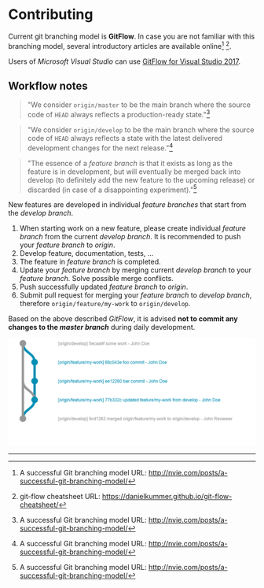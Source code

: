 # Contributing

Current git branching model is **GitFlow**. In case you are not familiar with
this branching model, several introductory articles are available
online[^1] [^2].

Users of *Microsoft Visual Studio* can use [GitFlow for Visual Studio 2017](https://marketplace.visualstudio.com/items?itemName=vs-publisher-57624.GitFlowforVisualStudio2017).

## Workflow notes
> "We consider `origin/master` to be the main branch where the source code
>  of `HEAD` always reflects a production-ready state."[^1]

> "We consider `origin/develop` to be the main branch where the source code
> of `HEAD` always reflects a state with the latest delivered development
> changes for the next release."[^1]

> "The essence of a *feature branch* is that it exists as long as the feature is
> in development, but will eventually be merged back into develop
> (to definitely add the new feature to the upcoming release) or discarded
> (in case of a disappointing experiment)."[^1]

New features are developed in individual *feature branches* that start from
the *develop branch*.

1. When starting work on a new feature, please create individual *feature
  branch* from the current *develop branch*. It is recommended to push
  your *feature branch* to *origin*.
2. Develop feature, documentation, tests, ...
3. The feature in *feature branch* is completed.
4. Update your *feature branch* by merging current *develop branch* to your
  *feature branch*. Solve possible merge conflicts.
5. Push successfully updated *feature branch* to *origin*.
6. Submit pull request for merging your *feature branch* to *develop branch*,
  therefore `origin/feature/my-work` to `origin/develop`.

Based on the above described *GitFlow*, it is advised **not to commit any
changes to the *master branch*** during daily development.

![feature branch diagram](/docs/images/feature_branch_diagram.png)

---

[^1]: A successful Git branching model URL: http://nvie.com/posts/a-successful-git-branching-model/

[^2]: git-flow cheatsheet URL: https://danielkummer.github.io/git-flow-cheatsheet/
